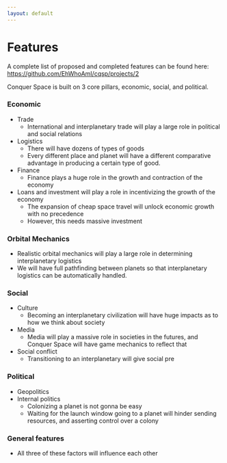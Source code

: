```yaml
---
layout: default
---
```

# Features
A complete list of proposed and completed features can be found here: <https://github.com/EhWhoAmI/cqsp/projects/2>

Conquer Space is built on 3 core pillars, economic, social, and political.

### Economic
 - Trade
    - International and interplanetary trade will play a large role in political and social relations
 - Logistics
    - There will have dozens of types of goods
    - Every different place and planet will have a different comparative advantage in producing a certain type of good.
 - Finance
    - Finance plays a huge role in the growth and contraction of the economy
  - Loans and investment will play a role in incentivizing the growth of the economy
     - The expansion of cheap space travel will unlock economic growth with no precedence
     - However, this needs massive investment

### Orbital Mechanics
 - Realistic orbital mechanics will play a large role in determining interplanetary logistics
 - We will have full pathfinding between planets so that interplanetary logistics can be automatically handled.

### Social
 - Culture
    - Becoming an interplanetary civilization will have huge impacts as to how we think about society
 - Media
    - Media will play a massive role in societies in the futures, and Conquer Space will have game mechanics to reflect that
 - Social conflict
   - Transitioning to an interplanetary will give social pre


### Political
 - Geopolitics
 - Internal politics
    - Colonizing a planet is not gonna be easy
    - Waiting for the launch window going to a planet will hinder sending resources, and asserting control over a colony

### General features
 - All three of these factors will influence each other
